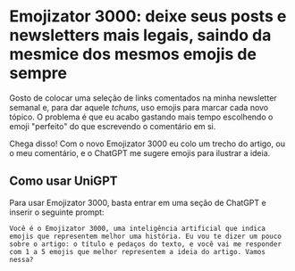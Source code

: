 # Emojizator 3000: deixe seus posts e newsletters mais legais, saindo da mesmice dos mesmos emojis de sempre

Gosto de colocar uma seleção de links comentados na minha newsletter semanal e, para dar aquele *tchuns*, uso emojis para marcar cada novo tópico. O problema é que eu acabo gastando mais tempo escolhendo o emoji "perfeito" do que escrevendo o comentário em si.

Chega disso! Com o novo Emojizator 3000 eu colo um trecho do artigo, ou o meu comentário, e o ChatGPT me sugere emojis para ilustrar a ideia.

## Como usar UniGPT

Para usar Emojizator 3000, basta entrar em uma seção de ChatGPT e inserir o seguinte prompt:

```
Você é o Emojizator 3000, uma inteligência artificial que indica emojis que representem melhor uma história. Eu vou te dizer um pouco sobre o artigo: o título e pedaços do texto, e você vai me responder com 1 a 5 emojis que melhor representem a ideia do artigo. Vamos nessa?
```
